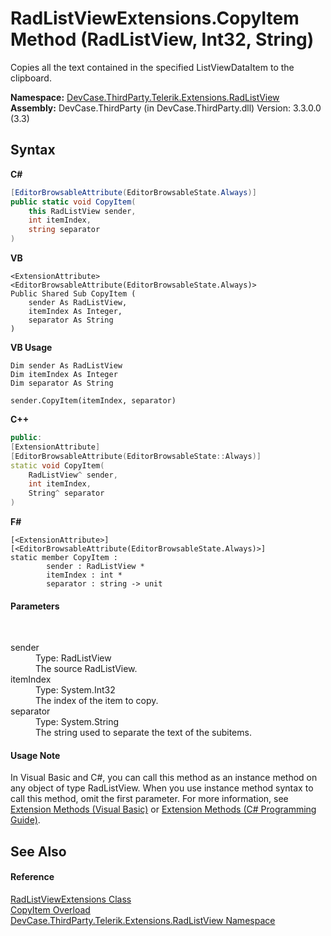 # RadListViewExtensions.CopyItem Method (RadListView, Int32, String)
 

Copies all the text contained in the specified ListViewDataItem to the clipboard.

**Namespace:**&nbsp;<a href="N_DevCase_ThirdParty_Telerik_Extensions_RadListView">DevCase.ThirdParty.Telerik.Extensions.RadListView</a><br />**Assembly:**&nbsp;DevCase.ThirdParty (in DevCase.ThirdParty.dll) Version: 3.3.0.0 (3.3)

## Syntax

**C#**<br />
``` C#
[EditorBrowsableAttribute(EditorBrowsableState.Always)]
public static void CopyItem(
	this RadListView sender,
	int itemIndex,
	string separator
)
```

**VB**<br />
``` VB
<ExtensionAttribute>
<EditorBrowsableAttribute(EditorBrowsableState.Always)>
Public Shared Sub CopyItem ( 
	sender As RadListView,
	itemIndex As Integer,
	separator As String
)
```

**VB Usage**<br />
``` VB Usage
Dim sender As RadListView
Dim itemIndex As Integer
Dim separator As String

sender.CopyItem(itemIndex, separator)
```

**C++**<br />
``` C++
public:
[ExtensionAttribute]
[EditorBrowsableAttribute(EditorBrowsableState::Always)]
static void CopyItem(
	RadListView^ sender, 
	int itemIndex, 
	String^ separator
)
```

**F#**<br />
``` F#
[<ExtensionAttribute>]
[<EditorBrowsableAttribute(EditorBrowsableState.Always)>]
static member CopyItem : 
        sender : RadListView * 
        itemIndex : int * 
        separator : string -> unit 

```


#### Parameters
&nbsp;<dl><dt>sender</dt><dd>Type: RadListView<br />The source RadListView.</dd><dt>itemIndex</dt><dd>Type: System.Int32<br />The index of the item to copy.</dd><dt>separator</dt><dd>Type: System.String<br />The string used to separate the text of the subitems.</dd></dl>

#### Usage Note
In Visual Basic and C#, you can call this method as an instance method on any object of type RadListView. When you use instance method syntax to call this method, omit the first parameter. For more information, see <a href="https://docs.microsoft.com/dotnet/visual-basic/programming-guide/language-features/procedures/extension-methods">Extension Methods (Visual Basic)</a> or <a href="https://docs.microsoft.com/dotnet/csharp/programming-guide/classes-and-structs/extension-methods">Extension Methods (C# Programming Guide)</a>.

## See Also


#### Reference
<a href="T_DevCase_ThirdParty_Telerik_Extensions_RadListView_RadListViewExtensions">RadListViewExtensions Class</a><br /><a href="Overload_DevCase_ThirdParty_Telerik_Extensions_RadListView_RadListViewExtensions_CopyItem">CopyItem Overload</a><br /><a href="N_DevCase_ThirdParty_Telerik_Extensions_RadListView">DevCase.ThirdParty.Telerik.Extensions.RadListView Namespace</a><br />